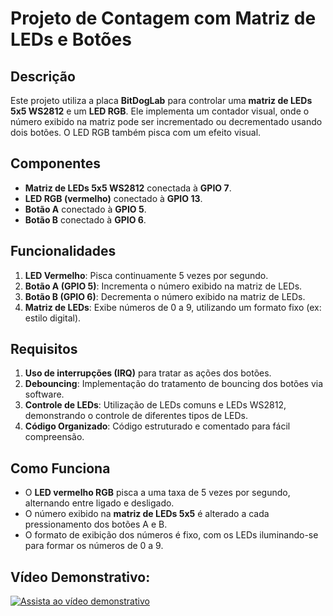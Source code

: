 # Projeto de Contagem com Matriz de LEDs e Botões

## Descrição

Este projeto utiliza a placa **BitDogLab** para controlar uma **matriz de LEDs 5x5 WS2812** e um **LED RGB**. Ele implementa um contador visual, onde o número exibido na matriz pode ser incrementado ou decrementado usando dois botões. O LED RGB também pisca com um efeito visual.

## Componentes

- **Matriz de LEDs 5x5 WS2812** conectada à **GPIO 7**.
- **LED RGB (vermelho)** conectado à **GPIO 13**.
- **Botão A** conectado à **GPIO 5**.
- **Botão B** conectado à **GPIO 6**.

## Funcionalidades

1. **LED Vermelho**: Pisca continuamente 5 vezes por segundo.
2. **Botão A (GPIO 5)**: Incrementa o número exibido na matriz de LEDs.
3. **Botão B (GPIO 6)**: Decrementa o número exibido na matriz de LEDs.
4. **Matriz de LEDs**: Exibe números de 0 a 9, utilizando um formato fixo (ex: estilo digital).

## Requisitos

1. **Uso de interrupções (IRQ)** para tratar as ações dos botões.
2. **Debouncing**: Implementação do tratamento de bouncing dos botões via software.
3. **Controle de LEDs**: Utilização de LEDs comuns e LEDs WS2812, demonstrando o controle de diferentes tipos de LEDs.
4. **Código Organizado**: Código estruturado e comentado para fácil compreensão.

## Como Funciona

- O **LED vermelho RGB** pisca a uma taxa de 5 vezes por segundo, alternando entre ligado e desligado.
- O número exibido na **matriz de LEDs 5x5** é alterado a cada pressionamento dos botões A e B.
- O formato de exibição dos números é fixo, com os LEDs iluminando-se para formar os números de 0 a 9.


## Vídeo Demonstrativo:

[![Assista ao vídeo demonstrativo](https://i.ytimg.com/vi/m4CvZlHNlw0/hq720_2.jpg?sqp=-oaymwEoCJUDENAFSFryq4qpAxoIARUAAIhC0AEB2AEB4gEKCBgQAhgGOAFAAQ==&rs=AOn4CLDEAiMRf0h5bnH_93G-STIvsmkGAQ)](https://www.youtube.com/shorts/m4CvZlHNlw0)
